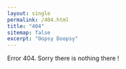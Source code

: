 ```yaml
---
layout: single
permalink: /404.html
title: "404"
sitemap: false
excerpt: "Oopsy Doopsy"
---
```


Error 404. Sorry there is nothing there !